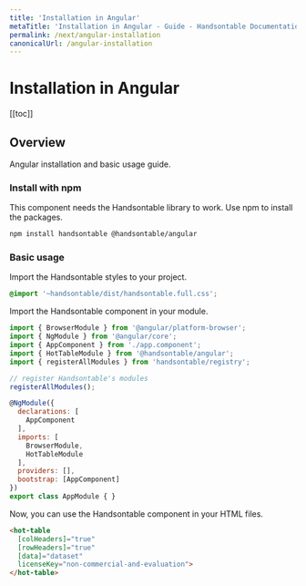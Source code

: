 ```yaml
---
title: 'Installation in Angular'
metaTitle: 'Installation in Angular - Guide - Handsontable Documentation'
permalink: /next/angular-installation
canonicalUrl: /angular-installation
---
```


# Installation in Angular

[[toc]]

## Overview

Angular installation and basic usage guide.

### Install with npm

This component needs the Handsontable library to work. Use npm to install the packages.

```bash
npm install handsontable @handsontable/angular
```

### Basic usage

Import the Handsontable styles to your project.

```scss
@import '~handsontable/dist/handsontable.full.css';
```

Import the Handsontable component in your module.

```js
import { BrowserModule } from '@angular/platform-browser';
import { NgModule } from '@angular/core';
import { AppComponent } from './app.component';
import { HotTableModule } from '@handsontable/angular';
import { registerAllModules } from 'handsontable/registry';

// register Handsontable's modules
registerAllModules();

@NgModule({
  declarations: [
    AppComponent
  ],
  imports: [
    BrowserModule,
    HotTableModule
  ],
  providers: [],
  bootstrap: [AppComponent]
})
export class AppModule { }
```

Now, you can use the Handsontable component in your HTML files.

```html
<hot-table
  [colHeaders]="true"
  [rowHeaders]="true"
  [data]="dataset"
  licenseKey="non-commercial-and-evaluation">
</hot-table>
```
